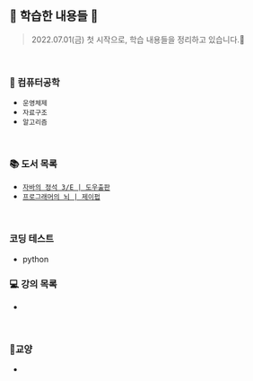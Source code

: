 ## 👣 학습한 내용들 👣

> 2022.07.01(금) 첫 시작으로, 학습 내용들을 정리하고 있습니다.🏃

<br>

### 📝 컴퓨터공학
- `운영체제`
- `자료구조`
- `알고리즘`

<br>

### 📚 도서 목록
- [`자바의 정석 3/E | 도우출판`](https://github.com/LimDae94/java_studty/tree/main/java-3e)
- [`프로그래머의 뇌 | 제이펍`](https://github.com/LimDae94/WORK-HARD/tree/main/programmer's-Brain)

<br>

### 코딩 테스트
- python

### 💻 강의 목록
- 



<br>

### 📔교양
- 
